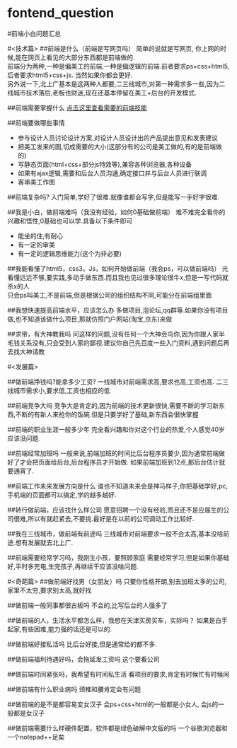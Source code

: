 # fontend_question
#前端小白问题汇总

#<技术篇>
##前端是什么（前端是写网页吗）
简单的说就是写网页, 你上网的时候,能在网页上看见的大部分东西都是前端做的.  
前端分为两种,一种是偏美工的前端,一种是偏逻辑的前端.前者要求ps+css+html5,后者要求html5+css+js. 当然如果你都会更好.  
另外说一下,北上广基本是这两种人都要,二三线城市,对第一种需求多一些,因为二线城市技术落后,老板也财迷,现在还基本停留在美工+后台的开发模式.

##前端需要掌握什么
[点击这里查看需要的前端技能](https://github.com/JacksonTian/fks "")

##前端要做哪些事情
- 参与设计人员讨论设计方案,对设计人员设计出的产品提出意见和发表建议
- 把美工发来的图,切成需要的大小(这部分有的公司是美工做的,有的是前端做的)
- 写静态页面(html+css+部分js特效等),兼容各种浏览器,各种设备
- 如果有ajax逻辑,需要和后台人员沟通,确定接口并与后台人员进行联调
- 客串美工作图

##前端复杂吗?
入门简单,学好了很难.就像谁都会写字,但是能写一手好字很难.

##我是小白，做前端难吗（我没有经验，如何0基础做前端）
难不难完全看你的兴趣和悟性,0基础也可以学.具备以下条件即可  
- 能坐的住,有耐心
- 有一定的审美
- 有一定的逻辑思维能力(这个为非必要)

##我能看懂了html5，css3，Js，如何开始做前端（我会ps，可以做前端吗）
光看懂远远不够,要实践,多动手做东西.而且我也见过很多理论很牛x,但是一写代码就杀x的人    
只会ps叫美工,不是前端,但是根据公司的组织结构不同,可能分在前端组里面

##我想快速提高前端水平，应该怎么办
多做项目,泡论坛,qq群等.如果你没有项目做,也不知道该做什么项目,那就仿照门户网站(淘宝,京东)来做

##求带，有大神教我吗
问这样的问题,没有任何一个大神会鸟你,因为你跟人家半毛钱关系没有,只会受到人家的鄙视.建议你自己先百度一些入门资料,遇到问题后再去找大神请教

#<发展篇>

##做前端挣钱吗?能拿多少工资?
一线城市对前端需求高,要求也高,工资也高. 二三线城市需求小,要求低,工资也相应的低

##前端竞争大吗
竞争大是肯定的,因为前端的技术更新很快,需要不断的学习新东西,不断的有新人来抢你的饭碗.但是只要学好了基础,新东西会很快掌握


##前端的职业生涯一般多少年
完全看兴趣和你对这个行业的热爱,个人感觉40岁应该没问题.

##前端经常加班吗
一般来说,前端加班的时间比后台程序员要少,因为通常前端做好了才会把页面给后台,后台程序员才开始做. 如果前端加班到12点,那后台估计就要通宵了.

##前端工作未来发展方向是什么
谁也不知道未来会是神马样子,你把基础学好,pc,手机端的页面都可以搞定,学的越多越好.


##转行做前端，应该找什么样公司
愿意招聘一个没有经验,而且还不是应届生的公司很难,所以有就赶紧去,不要挑.最好是在以前的公司调动工作比较好.

##我在三线城市，做前端有前途吗
三线城市对前端要求一般不会太高,基本没啥前途.想有发展就去北上广.

##前端需要经常学习吗，我刚生小孩，要照顾家庭
需要经常学习,但是如果你基础好,平时多充电,生完孩子,再继续干应该没啥问题.

#<奇葩篇>
##做前端好找男（女朋友）吗
只要你性格开朗,别去加班太多的公司,家里不太穷,要求别太高,就好找

##做前端一般同事都很古板吗
不会的,比写后台的人强多了

##做前端的人，生活水平都怎么样，我想在天津买房买车，实际吗？
如果是白手起家,有些困难,能力强的话还是可以的. 

##做前端好接私活吗
比后台好接,但是通常给的都不多.


##做前端福利待遇好吗，会拖延发工资吗
这个要看公司

##做前端时间紧张吗，我希望有时间私生活
看项目的要求,肯定有时候忙有时候闲

##做前端有什么职业病吗
颈椎和腰肯定会有问题

##做前端的是不是都容易变女汉子
会ps+css+html的一般都是小女人, 会js的一般都是女汉子

##做前端需要什么样硬件配置，软件都是绿色破解中文版的吗
一个谷歌浏览器和一个notepad++足矣
